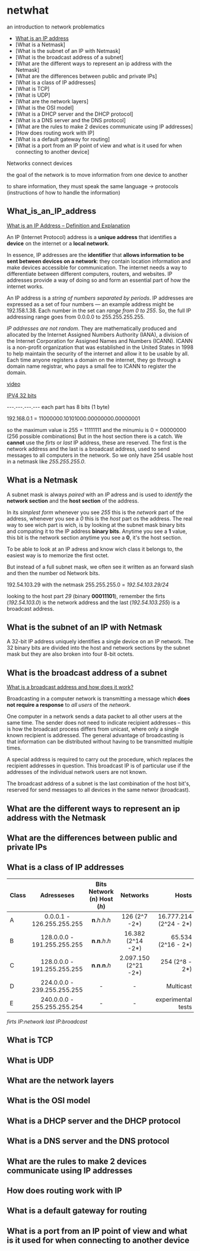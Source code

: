 # netwhat
an introduction to network problematics

* [What is an IP address](#what_is_an_IP_address)
* [What is a Netmask]
* [What is the subnet of an IP with Netmask]
* [What is the broadcast address of a subnet]
* [What are the different ways to represent an ip address with the Netmask]
* [What are the differences between public and private IPs]
* [What is a class of IP addresses]
* [What is TCP]
* [What is UDP]
* [What are the network layers]
* [What is the OSI model]
* [What is a DHCP server and the DHCP protocol]
* [What is a DNS server and the DNS protocol]
* [What are the rules to make 2 devices communicate using IP addresses]
* [How does routing work with IP]
* [What is a default gateway for routing]
* [What is a port from an IP point of view and what is it used for when connecting to another device]



Networks connect devices

the goal of the network is to move information from one device to another

to share information, they must speak the same language -> protocols (instructions of how to handle the information)

## What_is_an_IP_address

[What is an IP Address – Definition and Explanation](https://www.kaspersky.com/resource-center/definitions/what-is-an-ip-address)

An IP (Internet Protocol) address is a **unique address** that identifies a **device** on the internet or a **local network**.

In essence, IP addresses are the **identifier** that **allows information to be sent between devices on a network**: they contain location information and make devices accessible for communication. The internet needs a way to differentiate between different computers, routers, and websites. IP addresses provide a way of doing so and form an essential part of how the internet works.

An IP address is a *string of numbers separated by periods*. IP addresses are expressed as a set of four numbers — an example address might be 192.158.1.38. Each number in the set can *range from 0 to 255*. So, the full IP addressing range goes from 0.0.0.0 to 255.255.255.255.

*IP addresses are not random*. They are mathematically produced and allocated by the Internet Assigned Numbers Authority (IANA), a division of the Internet Corporation for Assigned Names and Numbers (ICANN). ICANN is a non-profit organization that was established in the United States in 1998 to help maintain the security of the internet and allow it to be usable by all. Each time anyone registers a domain on the internet, they go through a domain name registrar, who pays a small fee to ICANN to register the domain.

[video](https://www.youtube.com/watch?v=LIzTo6e4FgY)

[IPV4 32 bits](https://www.youtube.com/watch?v=EDAnsWpOjGM)

---.---.---.---
each part has 8 bits (1 byte)

192.168.0.1 = 11000000.10101000.00000000.00000001

so the maximum value is 255 = 11111111
and the minumiu is 0 = 00000000
(256 possible combinations)
But in the host section there is a catch. We **cannot** use the *firts* or *last* IP address, these are reserved. The first is the network address and the last is a broadcast address, used to send messages to all computers in the network. So we only have 254 usable host in a netmask like *255.255.255.0*.

## What is a Netmask

A subnet mask is always *paired* with an *IP* adress and is used to *identify* the **network section** and the **host section** of the address.

In its *simplest form* whenever you see *255* this is the *network* part of the address, whenever you see a *0* this is the *host* part os the address. The real way to see wich part is wich, is by looking at the subnet mask binary bits and compating it to the IP address **binary bits**. Anytime you see a **1** value, this bit is the network section anytime you see a **0**, it's the host section.

To be able to look at an IP adress and know wich class it belongs to, the easiest way is to memorize the first octet.

But instead of a full subnet mask, we often see it written as an forward slash and then the number od Network bits.

192.54.103.29 with the netmask 255.255.255.0 = *192.54.103.29/24*

looking to the host part *29* (binary **00011101**), remember the firts (*192.54.103.0*) is the network address and the last (*192.54.103.255*) is a broadcast address.

## What is the subnet of an IP with Netmask

A 32-bit IP address uniquely identifies a single device on an IP network. The 32 binary bits are divided into the host and network sections by the subnet mask but they are also broken into four 8-bit octets.

## What is the broadcast address of a subnet

[What is a broadcast address and how does it work?](https://www.ionos.com/digitalguide/server/know-how/broadcast-address/)

Broadcasting in a computer network is transmitting a message which **does not require a response** to *all users* of the *network*.

One computer in a network sends a data packet to all other users at the same time. The sender does not need to indicate recipient addresses – this is how the broadcast process differs from unicast, where only a single known recipient is addressed. The general advantage of broadcasting is that information can be distributed without having to be transmitted multiple times.

A special address is required to carry out the procedure, which replaces the recipient addresses in question. This broadcast IP is of particular use if the addresses of the individual network users are not known.

The broadcast address of a subnet is the last combination of the host bit's, reserved for send messages to all devices in the same networ (broadcast).

## What are the different ways to represent an ip address with the Netmask



## What are the differences between public and private IPs

## What is a class of IP addresses

| Class | Adresseses                  | Bits Network (**n**) Host (*h*) | Networks            | Hosts                   |
|:----- | :--------------------------:| :-----------------------------: | :-----------------: | -----------------------:
|  A    | 0.0.0.1 - 126.255.255.255   | **n**.*h*.*h*.*h*               | 126 (2^7 -2*)       | 16.777.214 (2^24 - 2*)  |
| B     | 128.0.0.0 - 191.255.255.255 | **n**.**n**.*h*.*h*             | 16.382 (2^14 -2*)   | 65.534 (2^16 - 2*)      |
| C     | 128.0.0.0 - 191.255.255.255 | **n**.**n**.**n**.*h*           | 2.097.150 (2^21 -2*)| 254 (2^8 - 2*)          |
| D     | 224.0.0.0 - 239.255.255.255 | -                               | -                   | Multicast               |
| E     | 240.0.0.0 - 255.255.255.254 | -                               | -                   | experimental tests      |

*firts IP:network last IP:broadcast*

## What is TCP

## What is UDP

## What are the network layers

## What is the OSI model

## What is a DHCP server and the DHCP protocol

## What is a DNS server and the DNS protocol

## What are the rules to make 2 devices communicate using IP addresses

## How does routing work with IP

## What is a default gateway for routing

## What is a port from an IP point of view and what is it used for when connecting to another device

